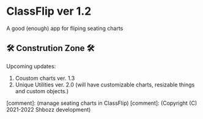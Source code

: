 # ClassFlip ver 1.2
A good (enough) app for fliping seating charts

## 🛠 Constrution Zone 🛠

Upcoming updates:

1. Coustom charts ver. 1.3
2. Unique Utilities ver. 2.0 (will have customizable charts, resizable things and custom objects.) 

[comment]: (manage seating charts in ClassFlip)
[comment]: (Copyright (C) 2021-2022  Shbozz development)
